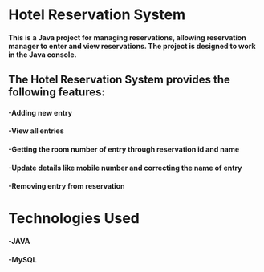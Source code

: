 # Hotel Reservation System
#### This is a Java project for managing reservations, allowing reservation manager to enter and view reservations. The project is designed to work in the Java console.

## The Hotel Reservation System provides the following features:

#### -Adding new entry
#### -View all entries
#### -Getting the room number of entry through reservation id and name
#### -Update details like mobile number and correcting the name of entry
#### -Removing entry from reservation

# Technologies Used
#### -JAVA 
#### -MySQL


